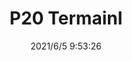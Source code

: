 ﻿---
layout: post 
title: P20 Termainl
tags: P20
categories: housing-terminal
overview: 
series: P20
part_number: 0540-1
thumb_img: 
image: static/202106/540-20210605.jpg
date: 2021/6/5 9:53:26
---



